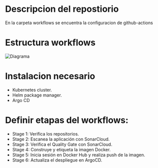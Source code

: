 # Descripcion del repostiorio

En la carpeta workflows se encuentra la configuracion de github-actions

# Estructura workflows
![Diagrama]()

#  **Instalacion necesario**
   -  Kubernetes cluster.
   -  Helm package manager.
   -  Argo CD
  
# **Definir etapas del workflows:**
   - Stage 1: Verifica los repositorios.
   - Stage 2: Escanea la aplicación con SonarCloud.
   - Stage 3: Verifica el Quality Gate con SonarCloud.
   - Stage 4: Construye y etiqueta la imagen Docker.
   - Stage 5: Inicia sesión en Docker Hub y realiza push de la imagen.
   - Stage 6: Actualiza el despliegue en ArgoCD.
